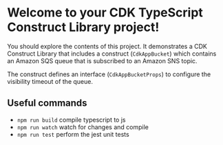 # Welcome to your CDK TypeScript Construct Library project!

You should explore the contents of this project. It demonstrates a CDK Construct Library that includes a construct (`CdkAppBucket`)
which contains an Amazon SQS queue that is subscribed to an Amazon SNS topic.

The construct defines an interface (`CdkAppBucketProps`) to configure the visibility timeout of the queue.

## Useful commands

 * `npm run build`   compile typescript to js
 * `npm run watch`   watch for changes and compile
 * `npm run test`    perform the jest unit tests